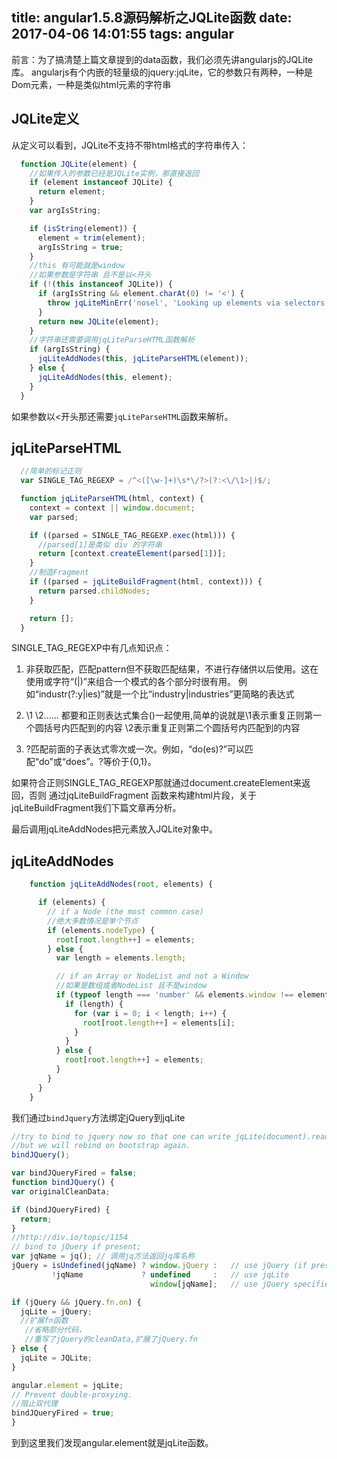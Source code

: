 title: angular1.5.8源码解析之JQLite函数
date: 2017-04-06 14:01:55
tags: angular
---

前言：为了搞清楚上篇文章提到的data函数，我们必须先讲angularjs的JQLite库。
angularjs有个内嵌的轻量级的jquery:jqLite，它的参数只有两种，一种是Dom元素，一种是类似html元素的字符串
## JQLite定义

从定义可以看到，JQLite不支持不带html格式的字符串传入：
```js
  function JQLite(element) {
    //如果传入的参数已经是JQLite实例，那直接返回
    if (element instanceof JQLite) {
      return element;
    }
    var argIsString;

    if (isString(element)) {
      element = trim(element);
      argIsString = true;
    }
    //this 有可能就是window
    //如果参数是字符串 且不是以<开头
    if (!(this instanceof JQLite)) {
      if (argIsString && element.charAt(0) != '<') {
        throw jqLiteMinErr('nosel', 'Looking up elements via selectors is not supported by jqLite!');
      }
      return new JQLite(element);
    }
    //字符串还需要调用jqLiteParseHTML函数解析
    if (argIsString) {
      jqLiteAddNodes(this, jqLiteParseHTML(element));
    } else {
      jqLiteAddNodes(this, element);
    }
  }
```
如果参数以<开头那还需要```jqLiteParseHTML```函数来解析。

## jqLiteParseHTML

```js
  //简单的标记正则
  var SINGLE_TAG_REGEXP = /^<([\w-]+)\s*\/?>(?:<\/\1>|)$/;

  function jqLiteParseHTML(html, context) {
    context = context || window.document;
    var parsed;

    if ((parsed = SINGLE_TAG_REGEXP.exec(html))) {
      //parsed[1]是类似 div 的字符串
      return [context.createElement(parsed[1])];
    }
    //制造Fragment
    if ((parsed = jqLiteBuildFragment(html, context))) {
      return parsed.childNodes;
    }

    return [];
  }
```
SINGLE_TAG_REGEXP中有几点知识点：

1. 非获取匹配，匹配pattern但不获取匹配结果，不进行存储供以后使用。这在使用或字符“(|)”来组合一个模式的各个部分时很有用。
   例如“industr(?:y|ies)”就是一个比“industry|industries”更简略的表达式

2. \1  \2......  都要和正则表达式集合()一起使用,简单的说就是\1表示重复正则第一个圆括号内匹配到的内容
    \2表示重复正则第二个圆括号内匹配到的内容

3. ?匹配前面的子表达式零次或一次。例如，“do(es)?”可以匹配“do”或“does”。?等价于{0,1}。

如果符合正则SINGLE_TAG_REGEXP那就通过document.createElement来返回，否则 通过jqLiteBuildFragment
函数来构建html片段，关于jqLiteBuildFragment我们下篇文章再分析。

最后调用jqLiteAddNodes把元素放入JQLite对象中。

## jqLiteAddNodes

```js
    function jqLiteAddNodes(root, elements) {

      if (elements) {
        // if a Node (the most common case)
        //绝大多数情况是单个节点
        if (elements.nodeType) {
          root[root.length++] = elements;
        } else {
          var length = elements.length;

          // if an Array or NodeList and not a Window
          //如果是数组或者NodeList 且不是window
          if (typeof length === 'number' && elements.window !== elements) {
            if (length) {
              for (var i = 0; i < length; i++) {
                root[root.length++] = elements[i];
              }
            }
          } else {
            root[root.length++] = elements;
          }
        }
      }
    }
```
我们通过```bindJquery```方法绑定jQuery到jqLite

```js
//try to bind to jquery now so that one can write jqLite(document).ready()
//but we will rebind on bootstrap again.
bindJQuery();
```  

```js
var bindJQueryFired = false;
function bindJQuery() {
var originalCleanData;

if (bindJQueryFired) {
  return;
}
//http://div.io/topic/1154
// bind to jQuery if present;
var jqName = jq(); // 调用jq方法返回jq库名称
jQuery = isUndefined(jqName) ? window.jQuery :   // use jQuery (if present)
         !jqName             ? undefined     :   // use jqLite
                               window[jqName];   // use jQuery specified by `ngJq`

if (jQuery && jQuery.fn.on) {
  jqLite = jQuery;
  //扩展fn函数
   //省略部分代码，
   //重写了jQuery的cleanData,扩展了jQuery.fn
} else {
  jqLite = JQLite;
}

angular.element = jqLite;
// Prevent double-proxying.
//阻止双代理
bindJQueryFired = true;
}
```

到到这里我们发现angular.element就是jqLite函数。

